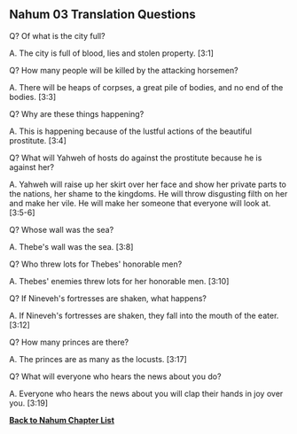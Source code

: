 ## Nahum 03 Translation Questions ##

Q? Of what is the city full?

A. The city is full of blood, lies and stolen property. [3:1]

Q? How many people will be killed by the attacking horsemen?

A. There will be heaps of corpses, a great pile of bodies, and no end of the bodies. [3:3]

Q? Why are these things happening?

A. This is happening because of the lustful actions of the beautiful prostitute. [3:4]

Q? What will Yahweh of hosts do against the prostitute because he is against her?

A. Yahweh will raise up her skirt over her face and show her private parts to the nations, her shame to the kingdoms. He will throw disgusting filth on her and make her vile. He will make her someone that everyone will look at. [3:5-6]

Q? Whose wall was the sea?

A. Thebe's wall was the sea. [3:8]

Q? Who threw lots for Thebes' honorable men?

A. Thebes' enemies threw lots for her honorable men. [3:10]

Q? If Nineveh's fortresses are shaken, what happens?

A. If Nineveh's fortresses are shaken, they fall into the mouth of the eater. [3:12]

Q? How many princes are there?

A. The princes are as many as the locusts. [3:17]

Q? What will everyone who hears the news about you do?

A. Everyone who hears the news about you will clap their hands in joy over you. [3:19]

__[Back to Nahum Chapter List](./)__

